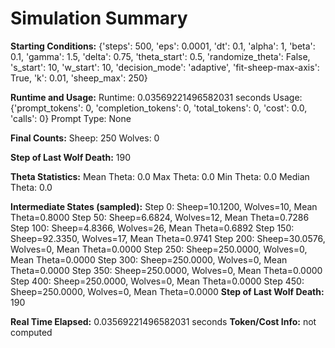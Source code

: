 # Simulation Summary

**Starting Conditions:**
{'steps': 500, 'eps': 0.0001, 'dt': 0.1, 'alpha': 1, 'beta': 0.1, 'gamma': 1.5, 'delta': 0.75, 'theta_start': 0.5, 'randomize_theta': False, 's_start': 10, 'w_start': 10, 'decision_mode': 'adaptive', 'fit-sheep-max-axis': True, 'k': 0.01, 'sheep_max': 250}

**Runtime and Usage:**
Runtime: 0.03569221496582031 seconds
Usage: {'prompt_tokens': 0, 'completion_tokens': 0, 'total_tokens': 0, 'cost': 0.0, 'calls': 0}
Prompt Type: None

**Final Counts:**
Sheep: 250
Wolves: 0

**Step of Last Wolf Death:**
190

**Theta Statistics:**
Mean Theta: 0.0
Max Theta: 0.0
Min Theta: 0.0
Median Theta: 0.0

**Intermediate States (sampled):**
Step 0: Sheep=10.1200, Wolves=10, Mean Theta=0.8000
Step 50: Sheep=6.6824, Wolves=12, Mean Theta=0.7286
Step 100: Sheep=4.8366, Wolves=26, Mean Theta=0.6892
Step 150: Sheep=92.3350, Wolves=17, Mean Theta=0.9741
Step 200: Sheep=30.0576, Wolves=0, Mean Theta=0.0000
Step 250: Sheep=250.0000, Wolves=0, Mean Theta=0.0000
Step 300: Sheep=250.0000, Wolves=0, Mean Theta=0.0000
Step 350: Sheep=250.0000, Wolves=0, Mean Theta=0.0000
Step 400: Sheep=250.0000, Wolves=0, Mean Theta=0.0000
Step 450: Sheep=250.0000, Wolves=0, Mean Theta=0.0000
**Step of Last Wolf Death:** 190

**Real Time Elapsed:** 0.03569221496582031 seconds
**Token/Cost Info:** not computed